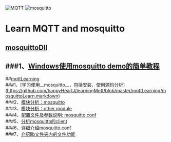 ![MQTT](https://github.com/happyHeartJ/learningMqtt/blob/master/imgs/mqttorg-glow.png) ![mosquitto](https://github.com/happyHeartJ/learningMqtt/blob/master/imgs/mosquitto-fit.png)
# Learn MQTT and mosquitto
## [mosquittoDll](https://github.com/happyHeartJ/learningMqtt/tree/master/moquittoDll)  
###1、[Windows使用mosquitto demo的简单教程](https://github.com/happyHeartJ/learningMqtt/blob/master/moquittoDll/useMosquittoDemo.markdown)  
----
##[mqttLearning](https://github.com/happyHeartJ/learningMqtt/tree/master/mqttLearning)  
###1、[学习使用__mosquitto__，包括安装、使用源码分析] (https://github.com/happyHeartJ/learningMqtt/blob/master/mqttLearning/mosquittoLearn.markdown)  
###2、[模块分析：mosquitto](https://github.com/happyHeartJ/learningMqtt/blob/master/mqttLearning/mosquittoModule.markdown)   
###3、[模块分析：other module](https://github.com/happyHeartJ/learningMqtt/blob/master/mqttLearning/otherModule.markdown)  
###4、[配置文件及参数说明: mosquitto.conf](https://github.com/happyHeartJ/learningMqtt/blob/master/mqttLearning/configuration.markdown)  
###5、[分析mosquitto的client](https://github.com/happyHeartJ/learningMqtt/blob/master/mqttLearning/pub_sbu_client.markdown)  
###6、[详细介绍mosquitto.conf](https://github.com/happyHeartJ/learningMqtt/blob/master/mqttLearning/mosquittoConfDetail.markdown)  
###7、[介绍lib文件夹内的文件功能](https://github.com/happyHeartJ/learningMqtt/blob/master/mqttLearning/aboutlibmosquitto.markdown)  
